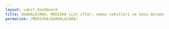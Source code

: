 ```yaml
---
layout: vakit_dashboard
title: GUADALAJARA, MEKSIKA için iftar, namaz vakitleri ve hava durumu - ilçe/eyalet seç
permalink: /MEKSIKA/GUADALAJARA/
---
```


<script type="text/javascript">
  var GLOBAL_COUNTRY = 'MEKSIKA';
  var GLOBAL_CITY = 'GUADALAJARA';
  var GLOBAL_STATE = '';
  var lat = 72;
  var lon = 21;
</script>
